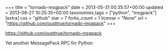 +++
title = "tornado-msgpack"
date = 2013-05-31 00:35:57+00:00
updated = 2013-08-27 10:25:35+00:00
taxonomies.tags = ["python", "msgpack"]
[extra]
css = "github"
star = 7
forks_count = 1
license = "None"
url = "https://github.com/ousttrue/tornado-msgpack"
+++

<https://github.com/ousttrue/tornado-msgpack>

Yet another MessagePack RPC for Python
